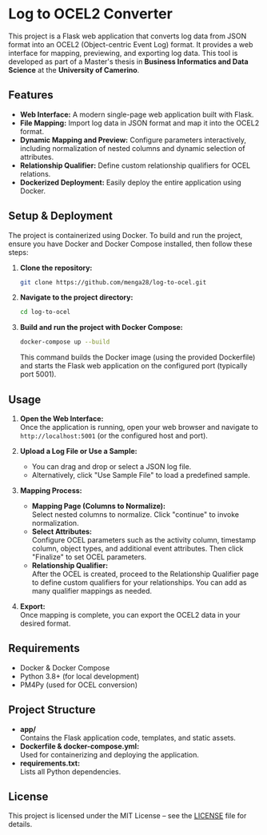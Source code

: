 # Log to OCEL2 Converter

This project is a Flask web application that converts log data from JSON format into an OCEL2 (Object-centric Event Log) format. It provides a web interface for mapping, previewing, and exporting log data. This tool is developed as part of a Master's thesis in **Business Informatics and Data Science** at the **University of Camerino**.

## Features

- **Web Interface:** A modern single-page web application built with Flask.
- **File Mapping:** Import log data in JSON format and map it into the OCEL2 format.
- **Dynamic Mapping and Preview:** Configure parameters interactively, including normalization of nested columns and dynamic selection of attributes.
- **Relationship Qualifier:** Define custom relationship qualifiers for OCEL relations.
- **Dockerized Deployment:** Easily deploy the entire application using Docker.

## Setup & Deployment

The project is containerized using Docker. To build and run the project, ensure you have Docker and Docker Compose installed, then follow these steps:

1. **Clone the repository:**

   ```bash
   git clone https://github.com/menga28/log-to-ocel.git
   ```

2. **Navigate to the project directory:**

   ```bash
   cd log-to-ocel
   ```

3. **Build and run the project with Docker Compose:**

   ```bash
   docker-compose up --build
   ```

   This command builds the Docker image (using the provided Dockerfile) and starts the Flask web application on the configured port (typically port 5001).

## Usage

1. **Open the Web Interface:**  
   Once the application is running, open your web browser and navigate to `http://localhost:5001` (or the configured host and port).

2. **Upload a Log File or Use a Sample:**  
   - You can drag and drop or select a JSON log file.
   - Alternatively, click "Use Sample File" to load a predefined sample.

3. **Mapping Process:**  
   - **Mapping Page (Columns to Normalize):**  
     Select nested columns to normalize. Click "continue" to invoke normalization.
   - **Select Attributes:**  
     Configure OCEL parameters such as the activity column, timestamp column, object types, and additional event attributes. Then click "Finalize" to set OCEL parameters.
   - **Relationship Qualifier:**  
     After the OCEL is created, proceed to the Relationship Qualifier page to define custom qualifiers for your relationships. You can add as many qualifier mappings as needed.

4. **Export:**  
   Once mapping is complete, you can export the OCEL2 data in your desired format.

## Requirements

- Docker & Docker Compose
- Python 3.8+ (for local development)
- PM4Py (used for OCEL conversion)

## Project Structure

- **app/**  
  Contains the Flask application code, templates, and static assets.
- **Dockerfile & docker-compose.yml:**  
  Used for containerizing and deploying the application.
- **requirements.txt:**  
  Lists all Python dependencies.

## License

This project is licensed under the MIT License – see the [LICENSE](LICENSE) file for details.
